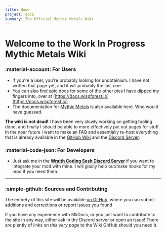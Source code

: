 ```yaml
---
title: Home
project: docs
summary: The Official Mythic Metals Wiki
---
```


# Welcome to the Work In Progress Mythic Metals Wiki

### :material-account: For Users
- If you're a user, you're probably looking for unobtainium. I have not written that page yet, and it will probably the last one.
- You can also find epic docs for some of the other pies I have dipped my fingers into, over at [https://docs.wispforest.io](https://docs.wispforest.io)
- The documentation for [Mythic Metals](spec.md) is also available here. Who would have guessed.

**The wiki is not dead!** I have been very slowly working on getting tooling done, and finally I should be able to more effectively put out pages for stuff. In the near future I want to make an FAQ and essentially re-host everything that is already available in the [GitHub Wiki](https://github.com/Noaaan/MythicMetals/wiki) and the [Discord Server](https://discord.com/invite/69cKvQWScC). 

### :material-code-json: For Developers
- Just ask me in the [**Wraith Coding Sesh Discord Server**](https://discord.com/invite/69cKvQWScC) if you want to integrate your mod with mine. I will gladly help out/make hooks for my mod if you need them. 

***

### :simple-github: Sources and Contributing

The entirety of this site will be available [on GitHub](https://github.com/Noaaan/MythicWiki), where you can submit additions and corrections or report issues you found

If you have any experience with MkDocs, or you just want to contribute to the site in any way, either ask in the Discord server or open an issue! There are plently of links *on this very page* to the Wiki GitHub should you need it. 